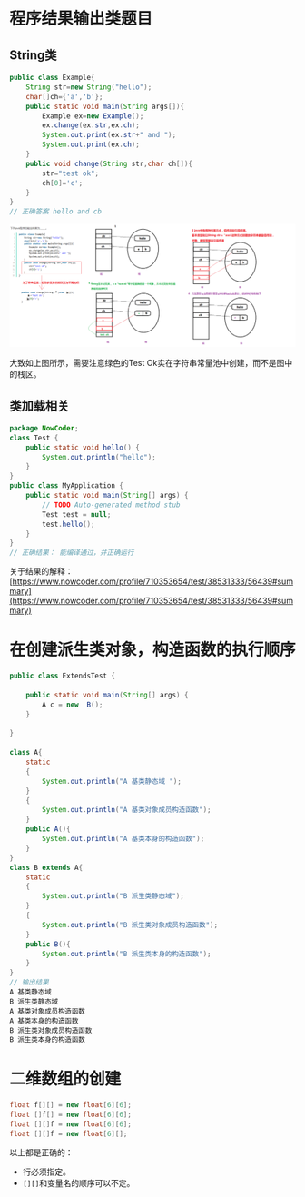 # 程序结果输出类题目

## String类

```java
public class Example{
    String str=new String("hello");
    char[]ch={'a','b'};
    public static void main(String args[]){
        Example ex=new Example();
        ex.change(ex.str,ex.ch);
        System.out.print(ex.str+" and ");
        System.out.print(ex.ch);
    }
    public void change(String str,char ch[]){
        str="test ok";
        ch[0]='c';
    }
}
// 正确答案 hello and cb
```

![](img/string.png)

大致如上图所示，需要注意绿色的Test Ok实在字符串常量池中创建，而不是图中的栈区。

## 类加载相关

```java
package NowCoder;
class Test {
    public static void hello() {
        System.out.println("hello");
    }
}
public class MyApplication {
    public static void main(String[] args) {
        // TODO Auto-generated method stub
        Test test = null;
        test.hello();
    }
}
// 正确结果： 能编译通过，并正确运行
```

关于结果的解释：[https://www.nowcoder.com/profile/710353654/test/38531333/56439#summary](https://www.nowcoder.com/profile/710353654/test/38531333/56439#summary)



# 在创建派生类对象，构造函数的执行顺序

```java
public class ExtendsTest {

    public static void main(String[] args) {
        A c = new  B();
    }

}

class A{
    static
    {
        System.out.println("A 基类静态域 ");
    }
    {
        System.out.println("A 基类对象成员构造函数");
    }
    public A(){
        System.out.println("A 基类本身的构造函数");
    }
}
class B extends A{
    static
    {
        System.out.println("B 派生类静态域");
    }
    {
        System.out.println("B 派生类对象成员构造函数");
    }
    public B(){
        System.out.println("B 派生类本身的构造函数");
    }
}
// 输出结果
A 基类静态域 
B 派生类静态域
A 基类对象成员构造函数
A 基类本身的构造函数
B 派生类对象成员构造函数
B 派生类本身的构造函数
```

# 二维数组的创建

```java
float f[][] = new float[6][6];
float []f[] = new float[6][6];
float [][]f = new float[6][6];
float [][]f = new float[6][];
```

以上都是正确的：

- 行必须指定。
- `[][]`和变量名的顺序可以不定。

